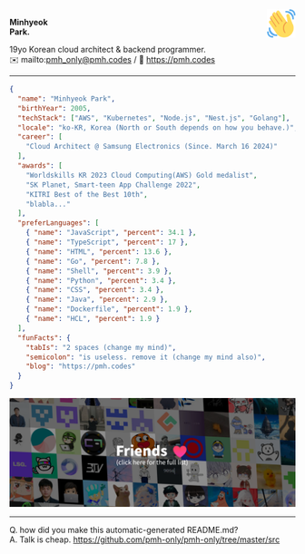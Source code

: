 <img src="assets/waving_hand.svg" width="50px" align="right" />

**Minhyeok\
Park.**

19yo Korean cloud architect & backend programmer.\
✉️ mailto:pmh_only@pmh.codes
/
🔗 https://pmh.codes

---

```json
{
  "name": "Minhyeok Park",
  "birthYear": 2005,
  "techStack": ["AWS", "Kubernetes", "Node.js", "Nest.js", "Golang"],
  "locale": "ko-KR, Korea (North or South depends on how you behave.)",
  "career": [
    "Cloud Architect @ Samsung Electronics (Since. March 16 2024)"
  ],
  "awards": [
    "Worldskills KR 2023 Cloud Computing(AWS) Gold medalist",
    "SK Planet, Smart-teen App Challenge 2022",
    "KITRI Best of the Best 10th",
    "blabla..."
  ],
  "preferLanguages": [
    { "name": "JavaScript", "percent": 34.1 },
    { "name": "TypeScript", "percent": 17 },
    { "name": "HTML", "percent": 13.6 },
    { "name": "Go", "percent": 7.8 },
    { "name": "Shell", "percent": 3.9 },
    { "name": "Python", "percent": 3.4 },
    { "name": "CSS", "percent": 3.4 },
    { "name": "Java", "percent": 2.9 },
    { "name": "Dockerfile", "percent": 1.9 },
    { "name": "HCL", "percent": 1.9 }
  ],
  "funFacts": {
    "tabIs": "2 spaces (change my mind)",
    "semicolon": "is useless. remove it (change my mind also)",
    "blog": "https://pmh.codes"
  }
}
```
[![Special thanks to my friends](./friends.png)](./FRIENDS.md)

---
Q. how did you make this automatic-generated README.md?\
A. Talk is cheap. https://github.com/pmh-only/pmh-only/tree/master/src
